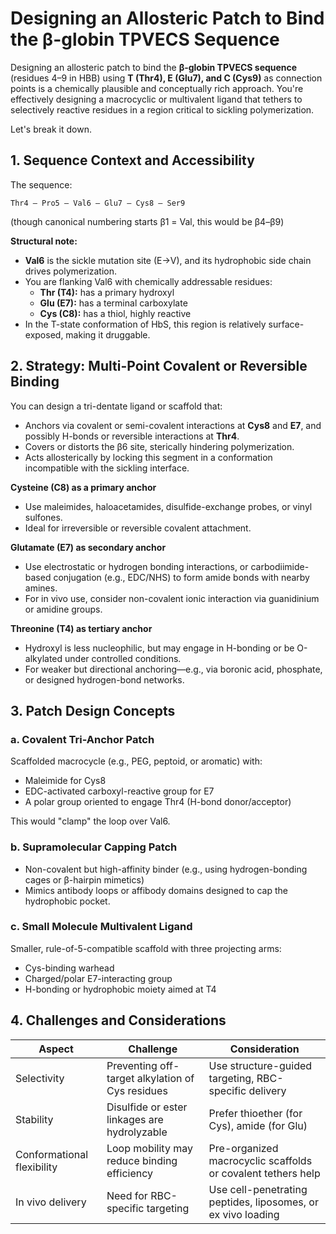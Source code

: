 # Designing an Allosteric Patch to Bind the β-globin TPVECS Sequence

Designing an allosteric patch to bind the **β-globin TPVECS sequence** (residues 4–9 in HBB) using **T (Thr4), E (Glu7), and C (Cys9)** as connection points is a chemically plausible and conceptually rich approach. You're effectively designing a macrocyclic or multivalent ligand that tethers to selectively reactive residues in a region critical to sickling polymerization.

Let's break it down.

## 1. Sequence Context and Accessibility

The sequence:

```
Thr4 – Pro5 – Val6 – Glu7 – Cys8 – Ser9
```

(though canonical numbering starts β1 = Val, this would be β4–β9)

**Structural note:**

- **Val6** is the sickle mutation site (E→V), and its hydrophobic side chain drives polymerization.
- You are flanking Val6 with chemically addressable residues:
  - **Thr (T4):** has a primary hydroxyl
  - **Glu (E7):** has a terminal carboxylate
  - **Cys (C8):** has a thiol, highly reactive
- In the T-state conformation of HbS, this region is relatively surface-exposed, making it druggable.

## 2. Strategy: Multi-Point Covalent or Reversible Binding

You can design a tri-dentate ligand or scaffold that:

- Anchors via covalent or semi-covalent interactions at **Cys8** and **E7**, and possibly H-bonds or reversible interactions at **Thr4**.
- Covers or distorts the β6 site, sterically hindering polymerization.
- Acts allosterically by locking this segment in a conformation incompatible with the sickling interface.

**Cysteine (C8) as a primary anchor**
- Use maleimides, haloacetamides, disulfide-exchange probes, or vinyl sulfones.
- Ideal for irreversible or reversible covalent attachment.

**Glutamate (E7) as secondary anchor**
- Use electrostatic or hydrogen bonding interactions, or carbodiimide-based conjugation (e.g., EDC/NHS) to form amide bonds with nearby amines.
- For in vivo use, consider non-covalent ionic interaction via guanidinium or amidine groups.

**Threonine (T4) as tertiary anchor**
- Hydroxyl is less nucleophilic, but may engage in H-bonding or be O-alkylated under controlled conditions.
- For weaker but directional anchoring—e.g., via boronic acid, phosphate, or designed hydrogen-bond networks.

## 3. Patch Design Concepts

### a. Covalent Tri-Anchor Patch

Scaffolded macrocycle (e.g., PEG, peptoid, or aromatic) with:

- Maleimide for Cys8
- EDC-activated carboxyl-reactive group for E7
- A polar group oriented to engage Thr4 (H-bond donor/acceptor)

This would "clamp" the loop over Val6.

### b. Supramolecular Capping Patch

- Non-covalent but high-affinity binder (e.g., using hydrogen-bonding cages or β-hairpin mimetics)
- Mimics antibody loops or affibody domains designed to cap the hydrophobic pocket.

### c. Small Molecule Multivalent Ligand

Smaller, rule-of-5-compatible scaffold with three projecting arms:

- Cys-binding warhead
- Charged/polar E7-interacting group
- H-bonding or hydrophobic moiety aimed at T4

## 4. Challenges and Considerations

| Aspect                  | Challenge                                 | Consideration                                         |
|-------------------------|-------------------------------------------|------------------------------------------------------|
| Selectivity             | Preventing off-target alkylation of Cys residues | Use structure-guided targeting, RBC-specific delivery |
| Stability               | Disulfide or ester linkages are hydrolyzable      | Prefer thioether (for Cys), amide (for Glu)           |
| Conformational flexibility | Loop mobility may reduce binding efficiency | Pre-organized macrocyclic scaffolds or covalent tethers help |
| In vivo delivery        | Need for RBC-specific targeting            | Use cell-penetrating peptides, liposomes, or ex vivo loading |